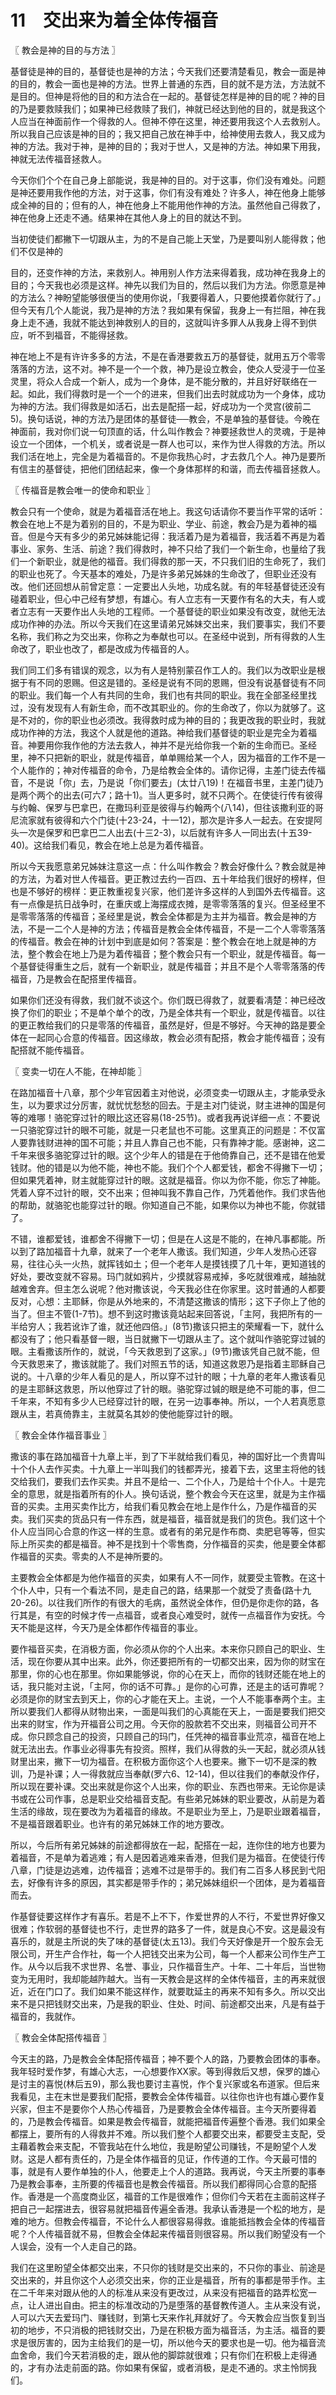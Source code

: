 # 11　交出来为着全体传福音



〖 教会是神的目的与方法 〗

基督徒是神的目的，基督徒也是神的方法；今天我们还要清楚看见，教会一面是神的目的，教会一面也是神的方法。世界上普通的东西，目的就不是方法，方法就不是目的。但神是将他的目的和方法合在一起的。基督徒怎样是神的目的呢？神的目的乃是要救赎我们；如果神已经救赎了我们，神就已经达到他的目的，就是我这个人应当在神面前作一个得救的人。但神不停在这里，神还要用我这个人去救别人。所以我自己应该是神的目的；我又把自己放在神手中，给神使用去救人，我又成为神的方法。我对于神，是神的目的；我对于世人，又是神的方法。神如果下用我，神就无法传福音拯救人。

今天你们个个在自己身上部能说，我是神的目的。对于这事，你们没有难处。问题是神还要用我作他的方法，对于这事，你们有没有难处？许多人，神在他身上能够成全神的目的；但有的人，神在他身上不能用他作神的方法。虽然他自己得救了，神在他身上还走不通。结果神在其他人身上的目的就达不到。

当初使徒们都撇下一切跟从主，为的不是自己能上天堂，乃是要叫别人能得救；他们不仅是神的

目的，还变作神的方法，来救别人。神用别人作方法来得着我，成功神在我身上的目的；今天我也必须是这样。神先以我们为目的，然后以我们为方法。你愿意是神的方法么？神盼望能够很便当的使用你说，「我要得着人，只要他摸着你就行了。」但今天有几个人能说，我乃是神的方法？我如果有保留，我身上一有拦阻，神在我身上走不通，我就不能达到神救别人的目的，这就叫许多罪人从我身上得不到供应，听不到福音，不能得拯救。

神在地上不是有许许多多的方法，不是在香港要救五万的基督徒，就用五万个零零落落的方法，这不对。神不是一个一个救，神乃是设立教会，使众人受浸于一位圣灵里，将众人合成一个新人，成为一个身体，是不能分散的，并且好好联络在一起。如此，我们得救时是一个一个的进来，但我们出去时就成功为一个身体，成功为神的方法。我们得救是如活石，出去是配搭一起，好成功为一个灵宫(彼前二5)。换句话说，神的方法乃是团体的基督徒──教会，不是单独的基督徒。今晚在神面前，我对你们说一句顶直的话，什么叫作教会？神要拯救世人的灵魂，于是神设立一个团体，一个机关，或者说是一群人也可以，来作为世人得救的方法。所以我们活在地上，完全是为着福音的。不是你我热心时，才去救几个人。神乃是要所有信主的基督徒，把他们团结起来，像一个身体那样的和谐，而去传福音拯救人。



〖 传福音是教会唯一的使命和职业 〗

教会只有一个使命，就是为着福音活在地上。我这句话请你不要当作平常的话听：教会在地上不是为着别的目的，不是为职业、学业、前途，教会乃是为着神的福音。但是今天有多少的弟兄姊妹能记得：我活着乃是为着福音，我活着不再是为着事业、家务、生活、前途？我们得救时，神不只给了我们一个新生命，也量给了我们一个新职业，就是他的福音。我们得救的那一天，不只我们旧的生命死了，我们的职业也死了。今天基本的难处，乃是许多弟兄姊妹的生命改了，但职业还没有改。他们还回想从前曾定意：一定要出人头地，功成名就。有的年轻基督徒还没有碰着职业，但心中己经有梦想，有雄心。有人立志有一天要作有名的大夫，有人或者立志有一天要作出人头地的工程师。一个基督徒的职业如果没有改变，就他无法成功作神的办法。所以今天我们在这里请弟兄姊妹交出来，我们要事实，我们不要名称，我们称之为交出来，你称之为奉献也可以。在圣经中说到，所有得救的人生命改了，职业也改了，都是改成为传福音的人。

我们同工们多有错误的观念，以为有人是特别蒙召作工人的。我们以为改职业是根据于有不同的恩赐。但这是错的。圣经是说有不同的恩赐，但没有说基督徒有不同的职业。我们每一个人有共同的生命，我们也有共同的职业。我在全部圣经里找过，没有发现有人有新生命，而不改其职业的。你的生命改了，你以为就够了。这是不对的，你的职业也必须改。我得救时成为神的目的；我更改我的职业时，我就成功作神的方法，我这个人就是他的道路。神给我们基督徒的职业是完全为着福音。神要用你我作他的方法去救人，神并不是光给你我一个新的生命而已。圣经里，神不只把新的职业，就是传福音，单单赐给某一个人，因为福音的工作不是一个人能作的；神对传福音的命令，乃是给教会全体的。请你记得，主差门徒去传福音，不是说「你」去，乃是说「你们要去」(太廿八19)！在福音书里，主差门徒乃是两个两个的出去(可六7；路十1)。当人更多时，就不只两个。在使徒行传有彼得与约翰、保罗与巴拿巴，在撒玛利亚是彼得与约翰两个(八14)，但往该撒利亚的哥尼流家就有彼得和六个门徒(十23-24，十一12)，那次是许多人一起去。在安提阿头一次是保罗和巴拿巴二人出去(十三2-3)，以后就有许多人一同出去(十五39-40)。这给我们看见，教会在地上总是为着传福音。

所以今天我愿意弟兄姊妹注意这一点：什么叫作教会？教会好像什么？教会就是神的方法，为着对世人传福音。更正教过去约一百四、五十年给我们很好的榜样，但也是不够好的榜样：更正教重视复兴家，他们差许多这样的人到国外去传福音。这有一点像是抗日战争时，在重庆或上海摆成衣摊，是零零落落的复兴。但圣经里不是零零落落的传福音；圣经里是说，教会全体都是为主并为福音。教会是神的方法，不是一二个人是神的方法；传福音是教会全体传福音，不是一二个人零零落落的传福音。教会在神的计划中到底是如何？答案是：整个教会在地上就是神的方法，整个教会在地上乃是为着传福音；整个教会只有一个职业，就是传福音。每一个基督徒得重生之后，就有一个新职业，就是传福音；并且不是个人零零落落的传福音，乃是教会在配搭里传福音。

如果你们还没有得救，我们就不谈这个。你们既已得救了，就要看凊楚：神已经改换了你们的职业；不是单个单个的改，乃是全体共有一个职业，就是传福音。以往的更正教给我们的只是零落的传福音，虽然是好，但是不够好。今天神的路是要全体在一起同心合意的传福音。因这缘故，教会必须有配搭，教会才能传福音；没有配搭就不能传福音。



〖 变卖一切在人不能，在神却能 〗

在路加福音十八章，那个少年官因着主对他说，必须变卖一切跟从主，才能承受永生，以为要求过分厉害，就忧忧愁愁的回去。于是主对门徒说，财主进神的国是何等的难哪！骆驼穿过针的眼比这还容易(18-25节)。或者我再说详细一点：不要说一只骆驼穿过针的眼不可能，就是一只老鼠也不可能。这里真正的问题是：不仅富人要靠钱财进神的国不可能；并且人靠自己也不能，只有靠神才能。感谢神，这二千年来很多骆驼穿过针的眼。这个少年人的错是在于他倚靠自己，还不是错在他爱钱财。他的错是以为他不能，神也不能。我们个个人都爱钱，都舍不得撇下一切；但如果凭着神，财主就能穿过针的眼。这就是福音。你以为你不能，你忘了神能。凭着人穿不过针的眼，交不出来；但神叫我不靠自己作，乃凭着他作。我们求告他的帮助，就骆驼也能穿过针的眼。你知道自己不能，如果你以为神也不能，你就错了。

不错，谁都爱钱，谁都舍不得撇下一切；但是在人这是不能的，在神凡事都能。所以到了路加福音十九章，就来了一个老年人撒该。我们知道，少年人发热心还容易，往往心头一火热，就挥钱如土；但一个老年人是摸钱摸了几十年，更知道钱的好处，要改变就不容易。玛门就如鸦片，少摸就容易戒掉，多吃就很难戒，越抽就越难舍弃。但主怎么说呢？他对撒该说，今天我必住在你家里。这时普通的人都要反对，心想：主耶稣，你是从外地来的，不清楚这撒该的情形；这下子你上了他的当了。但主不管(1-7节)。想不到这时撒该竟站起来回答说，「主阿，我把所有的一半给穷人；我若讹诈了谁，就还他四倍。」(8节)撒该只把主的荣耀看一下，就什么都没有了；他只看基督一眼，当日就撇下一切跟从主了。这个就叫作骆驼穿过铖的眼。主看撒该所作的，就说，「今天救恩到了这家。」(9节)撒该凭自己就不能，但今天救恩来了，撒该就能了。我们对照五节的话，知道这救恩乃是指着主耶稣自己说的。十八章的少年人看见的是人，所以穿不过针的眼；十九章的老年人撒该看见的是主耶稣这救恩，所以他穿过了针的眼。骆驼穿过铖的眼是绝不可能的事，但二千年来，不知有多少人已经穿过针的眼，在另一边事奉神。所以，一个人若真愿意跟从主，若真倚靠主，主就莫名其妙的使他能穿过针的眼。



〖 教会全体作福音事业 〗

撒该的事在路加福音十九章上半，到了下半就给我们看见，神的国好比一个贵胄叫十个仆人去作买卖。十九章上一半叫我们的钱都弄光，接着下去，这里主将他的钱交给我们，要我们去作买卖。并且不是给一、二个仆人，乃是给十个仆人。十是完全的意思，就是指着所有的仆人。换句话说，整个教会今天在这里，就是为主作福音的买卖。主用买卖作比方，给我们看见教会在地上是作什么，乃是作福音的买卖。我们买卖的货品只有一件东西，就是福音，福音就是我们的货色。我们这十个仆人应当同心合意的作这一样的生意。或者有的弟兄是作布商、卖肥皂等等，但实际上所买卖的都是福音。神不是找到十个零售商，分作福音的买卖，他是要全体都作福音的买卖。零卖的人不是神所要的。

主要教会全体都是为他作福音的买卖，如果有人不一同作，就要受主管教。在这十个仆人中，只有一个看法不同，是走自己的路，结果那一个就受了责备(路十九20-26)。以往我们所作的有很大的毛病，虽然说全体作，但仍是你走你的路，各行其是，有空的时候才传一点福音，或者良心难受时，就传一点福音作为安抚。今天不能是这样，今天乃是全体都作传福音的事业。

要作福音买卖，在消极方面，你必须从你的个人出来。本来你只顾自己的职业、生活，现在你要从其中出来。此外，你还要把所有的一切都交出来，因为你的财宝在那里，你的心也在那里。你如果能够说，你的心在天上，而你的钱财还能在地上的话，我只能对主说，「主阿，你的话不可靠。」是你的心可靠，还是主的话可靠呢？必须是你的财宝去到天上，你的心才能在天上。主说，一个人不能事奉两个主。主所以要我们人都得从财物出来，一面是叫我们的心真能在天上，一面是要我们把交出来的财宝，作为开福音公司之用。今天你的股款若不交出来，则福音公司开不成。你只顾念自己的投资，只顾自己的玛门，任凭神的福音事业荒凉，福音在地上就无法出去。作事业必得事先有投资。照样，我们从得救的头一天起，就必须从钱财里出来，撇下一切为福音。在积极方面你这个人也要来。撇下一切不是深的教训，乃是补课；人一得救就应当奉献(罗六6、12-14)，但以往我们的奉献没作仔，所以现在要补课。交出来就是你这个人出来，你的职业、东西也带来。无论你是读书或在公司作事，总是职业交给福音支配。有些弟兄姊妹的职业要改，从前是为着生活的缘故，现在要改为为着福音的缘故。不是职业为至上，乃是职业跟着福音，不是福音跟着职业。也许有的弟兄姊妹工作的地方要改。

所以，今后所有弟兄姊妹的前途都得放在一起，配搭在一起，连你住的地方也要为着福音，不是单为着逃难；有人是因着逃难来香港，但我们是为福音。在使徒行传八章，门徒是边逃难，边传福音；逃难不过是带手的。我们有二百多人移民到弋阳去，好像有许多的原因，其实都是带手作的；弟兄姊妹组织一个团体，是为着福音而去。

作基督徒要这样作才有喜乐。若是不上不下，作爱世界的人不行，不爱世界好像又很难；作软弱的基督徒也不行，走世界的路多了一件，就是良心不安。这是最没有喜乐的，就是主所说的失了味的基督徒(太五13)。我们今天好像是开一个股东会无限公司，开生产合作社，每一个人把钱交出来为公司，每一个人都来公司作生产工作。从今以后我不求世界、名誉、事业，只作福音生产。十年、二十年后，当世物变为无用时，我却能越阼越大。当有一天教会是这样的全体传福音，主的再来就很近，近在门口了。我们如果不能这样作，就要耽延主的再来不知有多久。所以交出来不是只把钱财交出来，乃是我的职业、住处、时间、前途都交出来，凡是有益于福音的，我就作。



〖 教会全体配搭传福音 〗

今天主的路，乃是教会全体配搭传福音；神不要个人的路，乃要教会团体的事奉。我年轻时爱作梦，有雄心大志，一心想要作XX家。等到得救后又想，保罗的雄心是讨主的喜悦(林后五9)，那么我也要讨主喜悦，作个复兴家或名布道家。但后来我看见，主在末世是要我们配搭，要教会全体传福音。以往你也许也有雄心要作复兴家，但主不是要你个人热心传福音，乃是要教会全体传福音。主今天所要得着的，乃是教会传福音。如果是教会传福音，就能把福音传遍整个香港。我们如果全都摆上，要所有的人得救并不难。所以我们整个人都要交出来，都要受主支配，受主藉着教会来支配，不管我站在什么地位，我是盼望公司赚钱，不是盼望个人发财。这是人都有责任的，乃是全体作福音的见证，作传道的工作。今天最可惜的事，就是有人要作单独的仆人，他要走上个人的道路。我再说，今天主所要的事奉乃是教会事奉，主所要的传福音也是教会传福音。所以我们都得同心合意的配搭作。香港是一个高度商业区，福音的工作是很难作；但你们今天若在主面前这样子把自己一起摆进去，很容易就把福音传遍全香港。我承认香港是一个松的地方，是难的地方。但教会传福音，不论什么人都很容易得救。谁能抵挡教会全体的传福音呢？个人传福音就不易，但教会全体起来传福音则很容易。所以我们盼望没有一个人误会，没有一个人走自己的路。

我们在这里盼望全体都交出来，不只你的钱财是交出来的，不只你的事业、前途是交出来的，并且你这个人必须交出来，你的正业是福音，所有的事都是带手作。主在二千年来对跟从他的人的标准从来没有更改过，从来没有把福音的路弄松宽一点，让人进出自由。把主的标准改动的乃是堕落的基督教传道人。主从来没有说，人可以六天去爱玛门、赚钱财，到第七天来作礼拜就好了。今天教会应当恢复到当初的地步，不只消极的把钱财交出，乃是在积极方面为福音活，为主活。福音的要求是很厉害的，因为主给我们的是一切，所以他今天的要求也是一切。他为福音流血舍命，我们今天若消极的走，跟从他的脚踪就很难；只有你们在积极上走得通的，才有办法走前面的路。你如果有保留，或者消极，是走不通的。求主怜悯我们。


